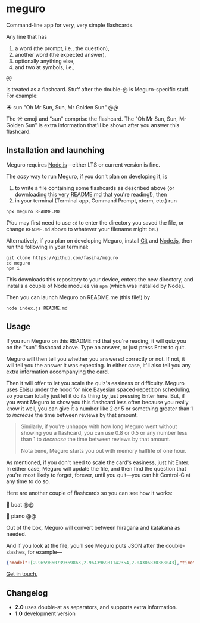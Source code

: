 # meguro

Command-line app for very, very simple flashcards.

Any line that has
1. a word (the prompt, i.e., the question),
2. another word (the expected answer),
3. optionally anything else,
4. and two at symbols, i.e.,
```
@@
```
is treated as a flashcard. Stuff after the double-@ is Meguro-specific stuff. For example:

☀️ sun "Oh Mr Sun, Sun, Mr Golden Sun" @@

The ☀️ emoji and "sun" comprise the flashcard. The "Oh Mr Sun, Sun, Mr Golden Sun" is extra information that'll be shown after you answer this flashcard.

## Installation and launching
Meguro requires [Node.js](https://nodejs.org)—either LTS or current version is fine.

The *easy* way to run Meguro, if you don't plan on developing it, is 
1. to write a file containing some flashcards as described above (or downloading [this very README.md](https://raw.githubusercontent.com/fasiha/meguro/master/README.md) that you're reading!), then 
2. in your terminal (Terminal app, Command Prompt, xterm, etc.) run
```console
npx meguro README.MD
```
(You may first need to use `cd` to enter the directory you saved the file, or change `README.md` above to whatever your filename might be.)

Alternatively, if you plan on developing Meguro, install [Git](https://git-scm.com) and [Node.js](https://nodejs.org), then run the following in your terminal:
```shell
git clone https://github.com/fasiha/meguro
cd meguro
npm i
```
This downloads this repository to your device, enters the new directory, and installs a couple of Node modules via `npm` (which was installed by Node).

Then you can launch Meguro on README.me (this file!) by
```shell
node index.js README.md
```

## Usage
If you run Meguro on this README.md that you're reading, it will quiz you on the "sun" flashcard above. Type an answer, or just press Enter to quit.

Meguro will then tell you whether you answered correctly or not. If not, it will tell you the answer it was expecting. In either case, it'll also tell you any extra information accompanying the card.

Then it will offer to let you scale the quiz's easiness or difficulty. Meguro uses [Ebisu](https://fasiha.github.io/ebisu) under the hood for nice Bayesian spaced-repetition scheduling, so you can totally just let it do its thing by just pressing Enter here. But, if you want Meguro to show you this flashcard less often because you really know it well, you can give it a number like 2 or 5 or something greater than 1 to *increase* the time between reviews by that amount.

> Similarly, if you're unhappy with how long Meguro went without showing you a flashcard, you can use 0.8 or 0.5 or any number less than 1 to *decrease* the time between reviews by that amount.
> 
> Nota bene, Meguro starts you out with memory halflife of one hour.

As mentioned, if you don't need to scale the card's easiness, just hit Enter. In either case, Meguro will update the file, and then find the question that you're most likely to forget, forever, until you quit—you can hit Control-C at any time to do so.

Here are another couple of flashcards so you can see how it works:

🚢 boat @@

🎹 piano @@

Out of the box, Meguro will convert between hiragana and katakana as needed.

And if you look at the file, you'll see Meguro puts JSON after the double-slashes, for example—
```json
{"model":[2.9659860739369863,2.964396981142354,2.04306830368043],"time":"2020-06-13T04:29:19.684Z"}
```

[Get in touch.](https://fasiha.github.io/#contact)

## Changelog
- **2.0** uses double-at as separators, and supports extra information.
- **1.0** development version